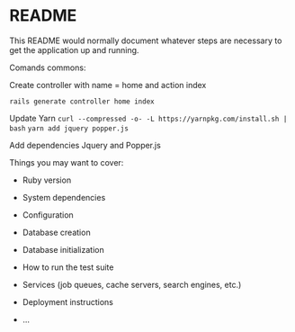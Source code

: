 # README

This README would normally document whatever steps are necessary to get the application up and running.

Comands commons:

Create controller with name = home and action index

`rails generate controller home index`

Update Yarn 
`curl --compressed -o- -L https://yarnpkg.com/install.sh | bash`
`yarn add jquery popper.js`

Add dependencies Jquery and Popper.js


Things you may want to cover:

* Ruby version

* System dependencies

* Configuration

* Database creation

* Database initialization

* How to run the test suite

* Services (job queues, cache servers, search engines, etc.)

* Deployment instructions

* ...

